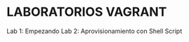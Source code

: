 LABORATORIOS VAGRANT
====================

Lab 1: Empezando
Lab 2: Aprovisionamiento con Shell Script
